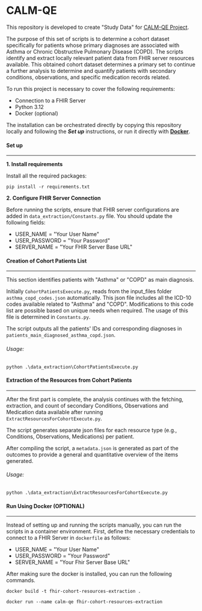 # CALM-QE

This repository is developed to create "Study Data" for [CALM-QE Project]( https://www.calm-qe.de/).


The purpose of this set of scripts is to determine a cohort dataset specifically for patients whose primary diagnoses are associated with Asthma or Chronic Obstructive Pulmonary Disease (COPD). The scripts identify and extract
locally relevant patient data from FHIR server resources available.
This obtained cohort dataset determines a primary set to continue a further analysis to determine and quantify patients with secondary conditions, observations, and specific medication records related.

To run this project is necessary to cover the following requirements: 
-	Connection to a FHIR Server 
-	Python 3.12 
-	Docker (optional)

The installation can be orchestrated directly by copying this repository locally and following the _**Set up**_ instructions, or run it directly with [**Docker**](#run-using-docker-optional). 

#### Set up 
------------


**1. Install requirements**

Install all the required packages:

```
pip install -r requirements.txt
```
**2. Configure FHIR Server Connection**

Before running the scripts, ensure that FHIR server configurations are added in `data_extraction/Constants.py` file.
You should update the following fields:
- USER_NAME = "Your User Name"
- USER_PASSWORD = "Your Password"
- SERVER_NAME = "Your FHIR Server Base URL"

#### Creation of Cohort Patients List
------------------------------------------
This section identifies patients with "Asthma" or "COPD" as main diagnosis.

Initially `CohortPatientsExecute.py`, reads from the input_files folder `asthma_copd_codes.json` automatically. This json file includes all the ICD-10 codes available related to "Asthma" and "COPD". Modifications to this code list are possible based on unique needs when required.
The usage of this file is determined in `Constants.py`. 

The script outputs all the patients' IDs and corresponding diagnoses in `patients_main_diagnosed_asthma_copd.json`.

###### Usage:
```
python .\data_extraction\CohortPatientsExecute.py
```
#### Extraction of the Resources from Cohort Patients
----------------------------------------------------

After the first part is complete, the analysis continues with the fetching, extraction, and count of secondary Conditions, Observations and Medication data available after running `ExtractResourcesForCohortExecute.py`. 

The script generates separate json files for each resource type (e.g., Conditions, Observations, Medications) per patient.

After compiling the script, a `metadata.json` is generated as part of the outcomes to provide a general and quantitative overview of the items generated.

###### Usage:
```
python .\data_extraction\ExtractResourcesForCohortExecute.py
```

#### Run Using Docker (OPTIONAL)
--------------------------------
Instead of setting up and running the scripts manually, you can run the scripts in a container environment. First, define the necessary credentials to connect to a FHIR Server in `dockerfile` as follows: 
- USER_NAME = "Your User Name"
- USER_PASSWORD = "Your Password"
- SERVER_NAME = "Your Fhir Server Base URL"

After making sure the docker is installed, you can run the following commands.
```
docker build -t fhir-cohort-resources-extraction .

docker run --name calm-qe fhir-cohort-resources-extraction
```




